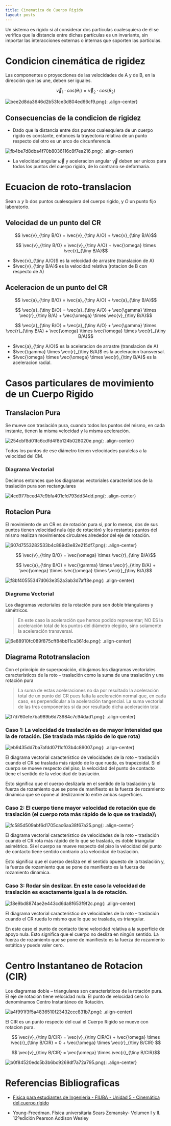 ```yaml
---
title: Cinematica de Cuerpo Rigido
layout: posts
---
```



Un sistema es rígido si al considerar dos partículas cualesquiera de él se verifica que la distancia entre dichas partículas es un invariante, sin importar las interacciones externas o internas que soporten las partículas.


# Condicion cinemática de rigidez

Las componentes o proyecciones de las velocidades de A y de B, en la dirección que las une, deben ser iguales.

$$\vec{v}_1 \cdot cos(\theta_1) = \vec{v}_2 \cdot cos(\theta_2)$$

![bee2d8da3646d2b53fce3d804ed66cf9.png](https://luisparedes1.github.io/mundo-fisica/assets/teoria/05_cuerpo_rigido/images/db376f8f269840258d43a598c72f1fe1.png){: .align-center}


## Consecuencias de la condicion de rigidez

* Dado que la distancia entre dos puntos cualesquiera de un cuerpo rigido es constante, entonces la trayectoria relativa de un punto respecto del otro es un arco de circunferencia.

![fb4be7d8dba4f70b8036116c8f7ea216.png](https://luisparedes1.github.io/mundo-fisica/assets/teoria/05_cuerpo_rigido/images/db603fa979f145bba6d3eaf79c1a636d.png){: .align-center}

* La velocidad angular $\vec{\omega}$ y aceleracion angular $\vec{\gamma}$ deben ser unicos para todos los puntos del cuerpo rigido, de lo contrario se deformaria.


# Ecuacion de roto-translacion

Sean $\mathbb{a} \ y \ \mathbb{b}$ dos puntos cualesquiera del cuerpo rigido, y $O$ un punto fijo laboratorio.

## Velocidad de un punto del CR

$$ \vec{v}_{\tiny B/O} = \vec{v}_{\tiny A/O} + \vec{v}_{\tiny B/A}$$

$$ \vec{v}_{\tiny B/O} = \vec{v}_{\tiny A/O} + \vec{\omega} \times \vec{r}_{\tiny B/A}$$


- $\vec{v}_{\tiny A/O}$ es la velocidad de arrastre (translacion de A)
- $\vec{v}_{\tiny B/A}$ es la velocidad relativa (rotacion de B con respecto de A)


## Aceleracion de un punto del CR

$$ \vec{a}_{\tiny B/O} = \vec{a}_{\tiny A/O} + \vec{a}_{\tiny B/A}$$

$$ \vec{a}_{\tiny B/O} = \vec{a}_{\tiny A/O} + \vec{\gamma} \times \vec{r}_{\tiny B/A} +  \vec{\omega} \times \vec{v}_{\tiny B/A}$$

$$ \vec{a}_{\tiny B/O} = \vec{a}_{\tiny A/O} + \vec{\gamma} \times \vec{r}_{\tiny B/A} +  \vec{\omega} \times  \vec{\omega} \times \vec{r}_{\tiny B/A}$$


- $\vec{a}_{\tiny A/O}$ es la aceleracion de arrastre (translacion de A)
- $\vec{\gamma} \times \vec{r}_{\tiny B/A}$ es la aceleracion transversal.
- $\vec{\omega} \times  \vec{\omega} \times \vec{r}_{\tiny B/A}$ es la aceleracion radial.



# Casos particulares de movimiento de un Cuerpo Rigido

## Translacion Pura

Se mueve con traslación pura, cuando todos los puntos del mismo, en cada instante, tienen la misma velocidad y la misma aceleración.

![254cbf8d01fc6cdfd4f8b124b028020e.png](https://luisparedes1.github.io/mundo-fisica/assets/teoria/05_cuerpo_rigido/images/a0be4d1926084b06988b359a74844b32.png){: .align-center}

Todos los puntos de ese diámetro tienen velocidades paralelas a la velocidad del CM.

### Diagrama Vectorial

Decimos entonces que los diagramas vectoriales característicos de la traslación pura son rectangulares

![4cd977bced47c9bfa401cfd793dd34dd.png](https://luisparedes1.github.io/mundo-fisica/assets/teoria/05_cuerpo_rigido/images/4dc19023e83e4569b6c8ae1bd6e32b5d.png){: .align-center}


## Rotacion Pura

El movimiento de un CR es de rotación pura si, por lo menos, dos de sus puntos tienen velocidad nula (eje de rotación) y los restantes puntos del mismo realizan movimientos circulares alrededor del eje de rotación.

![607d7553282533b4c889d3e82e215df7.png](https://luisparedes1.github.io/mundo-fisica/assets/teoria/05_cuerpo_rigido/images/e3a57e5beb7446bbbc78961bb50178c4.png){: .align-center}

$$ \vec{v}_{\tiny B/O} = \vec{\omega} \times \vec{r}_{\tiny B/A}$$

$$ \vec{a}_{\tiny B/O} = \vec{\gamma} \times \vec{r}_{\tiny B/A} +  \vec{\omega} \times  \vec{\omega} \times \vec{r}_{\tiny B/A}$$

![f8bf40555347d063e352a3ab3d7aff8e.png](https://luisparedes1.github.io/mundo-fisica/assets/teoria/05_cuerpo_rigido/images/ac33d9c890b5428288968de2dec78775.png){: .align-center}


### Diagrama Vectorial

Los diagramas vectoriales de la rotación pura son doble triangulares y simétricos.

> En este caso la aceleración que hemos podido representar; NO ES la aceleración total de los puntos del diámetro elegido, sino solamente la aceleración transversal.

![6e88910fc089f875cff84bb11ca361de.png](https://luisparedes1.github.io/mundo-fisica/assets/teoria/05_cuerpo_rigido/images/032bfc3f6b36439c8fb361f6dd626143.png){: .align-center}


## Diagrama Rototranslacion 

Con el principio de superposición, dibujamos los diagramas vectoriales característicos de la roto – traslación como la suma de una traslación y una rotación pura

> La suma de estas aceleraciones no da por resultado la aceleración total de un punto del CR pues falta la aceleración normal que, en cada caso, es perpendicular a la aceleración tangencial. La suma vectorial de las tres componentes sí da por resultado dicha aceleración total. 
> 
![17d760efe7ba989b6d73984c7c94dad1.png](https://luisparedes1.github.io/mundo-fisica/assets/teoria/05_cuerpo_rigido/images/c768f8f3caf34e41943a00b70ee3cf96.png){: .align-center}

### Caso 1: La velocidad de traslación es de mayor intensidad que la de rotación. (Se traslada más rápido de lo que rota)

![eb9435dd7ba7afdd0711cf03b4c89007.png](https://luisparedes1.github.io/mundo-fisica/assets/teoria/05_cuerpo_rigido/images/7611038b3133404d90ab77bf4364f9a7.png){: .align-center}

El diagrama vectorial característico de velocidades de la roto – traslación cuando el CR se traslada más rápido de lo que rueda, es trapezoidal. Si el cuerpo se mueve respecto del piso, la velocidad del punto de contacto tiene el sentido de la velocidad de traslación.

Esto significa que el cuerpo deslizaría en el sentido de la traslación y la fuerza de rozamiento que se pone de manifiesto es la fuerza de rozamiento dinámica que se opone al deslizamiento entre ambas superficies.

### Caso 2: El cuerpo tiene mayor velocidad de rotación que de traslación (el cuerpo rota más rápido de lo que se traslada)\

![fc585d509abf6d1705cac6aa38f67a25.png](https://luisparedes1.github.io/mundo-fisica/assets/teoria/05_cuerpo_rigido/images/a541f23c698c424d91a92335bd90b902.png){: .align-center}

El diagrama vectorial característico de velocidades de la roto – traslación cuando el CR rota más rápido de lo que se traslada, es doble triangular asimétrico. Si el cuerpo se mueve respecto del piso la velocidad del punto de contacto tiene sentido contrario a la velocidad de traslación.

Esto significa que el cuerpo desliza en el sentido opuesto de la traslación y, la fuerza de rozamiento que se pone de manifiesto es la fuerza de rozamiento dinámica.


### Caso 3: Rodar sin deslizar. En este caso la velocidad de traslación es exactamente igual a la de rotación.

![18e9bd8874ae2e443cd6da8f653f9f2c.png](https://luisparedes1.github.io/mundo-fisica/assets/teoria/05_cuerpo_rigido/images/7278be227c0e4d9e9ee811ca9720faac.png){: .align-center}

El diagrama vectorial característico de velocidades de la roto – traslación cuando el CR rueda lo mismo que lo que se traslada, es triangular.

En este caso el punto de contacto tiene velocidad relativa a la superficie de apoyo nula. Esto significa que el cuerpo no desliza en ningún sentido. La fuerza de rozamiento que se pone de manifiesto es la fuerza de rozamiento estática y puede valer cero.


# Centro Instantaneo de Rotacion (CIR)

Los diagramas doble – triangulares son característicos de la rotación pura. El eje de rotación tiene velocidad nula. El punto de velocidad cero lo denominamos Centro Instantáneo de Rotación.

![a4f991f3f5a4836510f23432ccc831b7.png](https://luisparedes1.github.io/mundo-fisica/assets/teoria/05_cuerpo_rigido/images/6919003fc547466f81328bcc34f51659.png){: .align-center}

El CIR es un punto respecto del cual el Cuerpo Rigido se mueve con rotacion pura.

$$ \vec{v}_{\tiny B/CIR} = \vec{v}_{\tiny CIR/O} + \vec{\omega} \times \vec{r}_{\tiny B/CIR} = 0 + \vec{\omega} \times \vec{r}_{\tiny B/CIR} $$

$$ \vec{v}_{\tiny B/CIR} = \vec{\omega} \times \vec{r}_{\tiny B/CIR}$$

![b0f84520edc5b3b6bc9269df7a72a795.png](https://luisparedes1.github.io/mundo-fisica/assets/teoria/05_cuerpo_rigido/images/2363789192f2487487d0a3ec27c7edc2.png){: .align-center}


# Referencias Bibliograficas

* [Fisica para estudiantes de Ingenieria - FIUBA - Unidad 5 - Cinemática del cuerpo rígido](https://campus.fi.uba.ar/pluginfile.php/374008/mod_resource/content/0/Unidad%205%20-%20Cinematica%20del%20cuerpo%20r%C3%ADgido%20Rev%2002.pdf)

* Young-Freedman. Física universitaria Sears Zemansky- Volumen I y II. 12ºedición Pearson Addison Wesley 